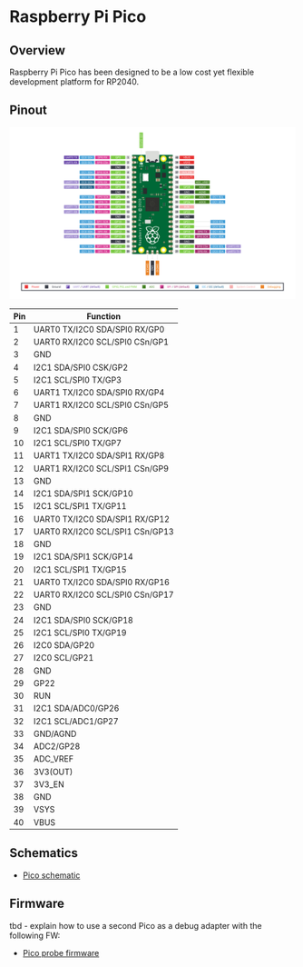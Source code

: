 # Raspberry Pi Pico

## Overview

Raspberry Pi Pico has been designed to be a low cost yet flexible development platform for RP2040.

## Pinout

![Pico Pin-Out](./Pico-R3-SDK11-Pinout.svg "Pico Pin-Out")

| Pin | Function                        |
|-----|---------------------------------|
|  1  | UART0 TX/I2C0 SDA/SPI0 RX/GP0   |
|  2  | UART0 RX/I2C0 SCL/SPI0 CSn/GP1  |
|  3  | GND                             |
|  4  | I2C1 SDA/SPI0 CSK/GP2           |
|  5  | I2C1 SCL/SPI0 TX/GP3            |
|  6  | UART1 TX/I2C0 SDA/SPI0 RX/GP4   |
|  7  | UART1 RX/I2C0 SCL/SPI0 CSn/GP5  |
|  8  | GND                             |
|  9  | I2C1 SDA/SPI0 SCK/GP6           |
| 10  | I2C1 SCL/SPI0 TX/GP7            |
| 11  | UART1 TX/I2C0 SDA/SPI1 RX/GP8   |
| 12  | UART1 RX/I2C0 SCL/SPI1 CSn/GP9  |
| 13  | GND                             |
| 14  | I2C1 SDA/SPI1 SCK/GP10          |
| 15  | I2C1 SCL/SPI1 TX/GP11           |
| 16  | UART0 TX/I2C0 SDA/SPI1 RX/GP12  |
| 17  | UART0 RX/I2C0 SCL/SPI1 CSn/GP13 |
| 18  | GND                             |
| 19  | I2C1 SDA/SPI1 SCK/GP14          |
| 20  | I2C1 SCL/SPI1 TX/GP15           |
| 21  | UART0 TX/I2C0 SDA/SPI0 RX/GP16  |
| 22  | UART0 RX/I2C0 SCL/SPI0 CSn/GP17 |
| 23  | GND                             |
| 24  | I2C1 SDA/SPI0 SCK/GP18          |
| 25  | I2C1 SCL/SPI0 TX/GP19           |
| 26  | I2C0 SDA/GP20                   |
| 27  | I2C0 SCL/GP21                   |
| 28  | GND                             |
| 29  | GP22                            |
| 30  | RUN                             |
| 31  | I2C1 SDA/ADC0/GP26              |
| 32  | I2C1 SCL/ADC1/GP27              |
| 33  | GND/AGND                        |
| 34  | ADC2/GP28                       |
| 35  | ADC_VREF                        |
| 36  | 3V3(OUT)                        |
| 37  | 3V3_EN                          |
| 38  | GND                             |
| 39  | VSYS                            |
| 40  | VBUS                            |

## Schematics

- [Pico schematic](./RPi-Pico-R3-PUBLIC-20200119.zip)

## Firmware

tbd - explain how to use a second Pico as a debug adapter with the following FW:

- [Pico probe firmware](./picoprobe.uf2)